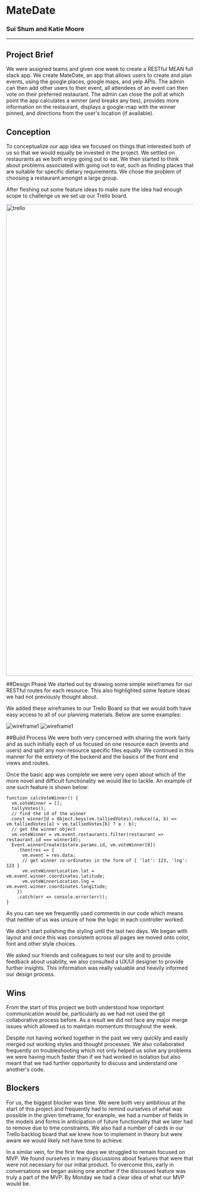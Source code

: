 # MateDate
### Sui Shum and Katie Moore

---
## Project Brief
We were assigned teams and given one week to create a RESTful MEAN full stack app. We create MateDate, an app that allows users to create and plan events, using the google places, google maps, and yelp APIs. The admin can then add other users to their event, all attendees of an event can then vote on their preferred restaurant. The admin can close the poll at which point the app calculates a winner (and breaks any ties), provides more information on the restaurant,  displays a google-map with the winner pinned, and directions from the user's location (if available).

## Conception
To conceptualize our app idea we focused on things that interested both of us so that we would equally be invested in the project. We settled on restaurants as we both enjoy going out to eat. We then started to think about problems associated with going out to eat, such as finding places that are suitable for specific dietary requirements. We chose the problem of choosing a restaurant amongst a large group.

After fleshing out some feature ideas to make sure the idea had enough scope to challenge us we set up our Trello board.

<img width="1268" alt="trello" src="https://user-images.githubusercontent.com/31917459/37826214-81616650-2e8a-11e8-8e4f-5c708a544dee.png">

##Design Phase
We started out by drawing some simple wireframes for our RESTful routes for each resource. This also highlighted some feature ideas we had not previously thought about.

We added these wireframes to our Trello Board so that we would both have easy access to all of our planning materials. Below are some examples:

![wireframe1](https://user-images.githubusercontent.com/31917459/37826281-b2b45226-2e8a-11e8-8a4f-4de456c40a85.jpg)
![wireframe1](https://user-images.githubusercontent.com/31917459/37826283-b43fbf2c-2e8a-11e8-88c1-d57d46db55a5.jpg)

##Build Process
We were both very concerned with sharing the work fairly and as such initially each of us focused on one resource each (events and users) and split any non-resource specific files equally. We continued in this manner for the entirety of the backend and the basics of the front end views and routes.

Once the basic app was complete we were very open about which of the more novel and difficult functionality we would like to tackle. An example of one such feature is shown below:

```
function calcVoteWinner() {
  vm.voteWinner = [];
  tallyVotes();
  // find the id of the winner
  const winnerId = Object.keys(vm.talliedVotes).reduce((a, b) => vm.talliedVotes[a] > vm.talliedVotes[b] ? a : b);
  // get the winner object
  vm.voteWinner = vm.event.restaurants.filter(restaurant => restaurant.id === winnerId);
  Event.winnerCreate($state.params.id, vm.voteWinner[0])
    .then(res => {
      vm.event = res.data;
      // get winner co-ordinates in the form of { 'lat': 123, 'lng': 123 }
      vm.voteWinnerLocation.lat = vm.event.winner.coordinates.latitude;
      vm.voteWinnerLocation.lng = vm.event.winner.coordinates.longitude;
    })
    .catch(err => console.error(err));
}
```

As you can see we frequently used comments in our code which means that neither of us was unsure of how the logic in each controller worked.

We didn't start polishing the styling until the last two days. We began with layout and once this was consistent across all pages we moved onto color, font and other style choices.

We asked our friends and colleagues to test our site and to provide feedback about usability, we also consulted a UX/UI designer to provide further insights. This information was really valuable and heavily informed our design process.

## Wins
From the start of this project we both understood how important communication would be, particularly as we had not used the git collaborative process before. As a result we did not face any major merge issues which allowed us to maintain momentum throughout the week.

Despite not having worked together in the past we very quickly and easily merged out working styles and thought processes. We also collaborated frequently on troubleshooting which not only helped us solve any problems we were having much faster than if we had worked in isolation but also meant that we had further opportunity to discuss and understand one another's code.

## Blockers
For us, the biggest blocker was time. We were both very ambitious at the start of this project and frequently had to remind ourselves of what was possible in the given timeframe, for example, we had a number of fields in the models and forms in anticipation of future functionality that we later had to remove due to time constraints. We also had a number of cards in our Trello backlog board that we knew how to implement in theory but were aware we would likely not have time to achieve.

In a similar vein, for the first few days we struggled to remain focused on MVP. We found ourselves in many discussions about features that were that were not necessary for our initial product. To overcome this, early in conversations we began asking one another if the discussed feature was truly a part of the MVP. By Monday we had a clear idea of what our MVP would be.
